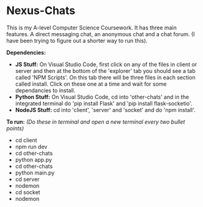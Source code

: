 # Nexus-Chats

This is my A-level Computer Science Coursework. It has three main features. A direct messaging chat, an anonymous chat and a chat forum. (I have been trying to figure out a shorter way to run this).

**Dependencies:**
* **JS Stuff:** On Visual Studio Code, first click on any of the files in client or server and then at the bottom of the 'explorer' tab you should see a tab called 'NPM Scripts'. On this tab there will be three files in each section called install. Click on these one at a time and wait for some dependancies to install.
* **Python Stuff:** On Visual Studio Code, cd into 'other-chats' and in the integrated terminal do 'pip install Flask' and 'pip install flask-socketio'.
* **NodeJS Stuff:** cd into 'client', 'server' and 'socket' and do 'npm install'.

**To run:** _(Do these in terminal and open a new terminal every two bullet points)_
* cd client
* npm run dev
* cd other-chats
* python app.py
* cd other-chats
* python main.py
* cd server
* nodemon
* cd socket
* nodemon
